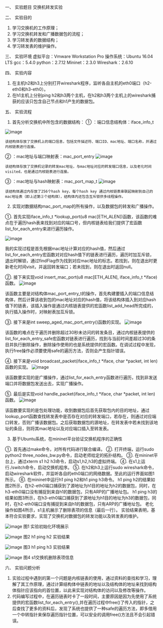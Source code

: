 一、	实验题目
交换机转发实验

二、	实验目的
1.	学习交换机的工作原理；
2.	学习交换机转发和广播数据包的流程；
3.	学习转发表的数据结构；
4.	学习转发表的维护操作。

三、	实验环境
虚拟平台：Vmware Workstation Pro
操作系统：Ubuntu 16.04 LTS
gcc：5.4.0
python：2.7.12
Mininet：2.3.0
Wireshark：2.6.10

四、	实验内容
1.	在主机h2和h3上分别打开wireshark程序，监听各自主机的eth0端口（h2-eth0和h3-eth0）。
2.	在h1主机上分别ping h2和h3两个主机，在h2和h3两个主机上的wireshark捕获的应该只包含自己节点和h1产生的数据包。

五、	实验流程
1.	首先分析交换机中所包含的数据结构：
①	：端口信息结构体：iface_info_t

![image](https://user-images.githubusercontent.com/40001579/143566258-acd0ce30-caab-4c73-ac59-991525fa6aff.png)

	该结构体存放了交换机上的端口信息，包括文件描述符、端口ID、mac地址、端口名称，并通过内核链表进行连接。
	
②	：mac地址与端口映射表：mac_port_entry
 ![image](https://user-images.githubusercontent.com/40001579/143566276-98f87b5d-e5e6-4947-af1e-e2d6808f25e7.png)

	该结构体存放了交换机记录的转发mac地址，与mac地址对应的转发端口信息，以及老化时间visited，也是通过内核链表进行连接。
	
③	：mac地址与hash映射表：mac_port_map_t
 ![image](https://user-images.githubusercontent.com/40001579/143566286-705e9599-6394-4e90-a10f-8c44fc102d63.png)

	该结构体通过内存放了256个hash key，每个hash key 通过内核链表串联起映射到自己的mac地址表（即上述第②个结构体），结构体内还包含互斥锁供多线程操作。

2.	实现对数据结构mac_port_map的所有操作，以及数据包的转发和广播操作。

①. 首先实现iface_info_t *lookup_port(u8 mac[ETH_ALEN])函数，该函数的难点在于遍历hash表来找到对应的端口号，但内核链表给我们提供了宏函数list_for_each_entry来进行遍历操作。

 ![image](https://user-images.githubusercontent.com/40001579/143566331-b8668478-61bf-45e7-b9b7-14aed033d2f1.png)

我的实现过程是首先根据mac地址计算对应的hash值，然后通过list_for_each_entry宏函数对对应hash值下的链表进行遍历，遍历时加互斥锁，退出时解锁，通过findFlag作为找到对应mac地址的标志。若找到，则在退出时更新老化时间visit，并返回转发端口；若未找到，则在退出时返回null。

②. 接下来实现void insert_mac_port(u8 mac[ETH_ALEN], iface_info_t *iface)函数。
 ![image](https://user-images.githubusercontent.com/40001579/143566344-a3ad693c-01e0-416e-9271-6347b608f5a9.png)

该函数主要是对结构体mac_port_entry_t的操作，首先构建要插入的端口信息结构体，然后计算该收到包的mac地址对应的hash值，将该结构体插入到对应hash值下的链表，该插入操作是通过内核链表提供的宏函数list_add_head所完成的，执行插入操作时，对映射表加互斥锁。

③. 接下来是int sweep_aged_mac_port_entry()函数的实现。
 ![image](https://user-images.githubusercontent.com/40001579/143566362-c239ce61-c80a-4286-905f-26235e00482f.png)

该函数的难点在于遍历并删除超过30秒未访问的转发条目，通过内核链表提供的list_for_each_entry_safe宏函数对链表进行遍历，找到与当前时间差超过30的条目并执行删除操作，删除操作使用的也是系统提供的宏函数。在调试过程中发现，执行free操作必须要使用safe的遍历方法，否则会产生指针错误。

④. 接下来是void broadcast_packet(iface_info_t *iface, char *packet, int len)函数的实现。
 ![image](https://user-images.githubusercontent.com/40001579/143566368-a6473278-7130-4017-b788-db861a906e9a.png)

该函数要实现的是广播操作，通过list_for_each_entry函数进行遍历，找到非发送端口并将数据包发送出去，实现广播操作。

⑤. 最后是实现void handle_packet(iface_info_t *iface, char *packet, int len)函数。
 ![image](https://user-images.githubusercontent.com/40001579/143566380-b4fef795-d6ee-494f-aaac-d1c426eba2f7.png)

该函数要实现的是包处理功能，收到数据包后首先获取包内的目的地址，通过lookup_port函数查找转发表中是否存在对应的转发端口，若存在，则通过对应端口转发，否则广播该数据包。之后获取数据包的源地址，在转发表中若未找到该地址的条目，则将其mac地址以及对应端口插入至转发表。

3. 基于Ubuntu系统，在mininet平台验证交换机程序的正确性

①. 首先通过make命令，对所有代码进行联合编译。
②. 打开终端，运行sudo python2 three_nodes_bw.py命令，启动老师给定的拓扑结构。
③. 在mininet平台上，通过xterm s1 h2 h3命令，启动s1,h2,h3的虚拟终端。
④. 在s1上运行./switch命令，启动交换机程序。
⑤. 在h2和h3上运行sudo wireshark命令，启动wireshark软件，并监听各自的eth0端口的网络数据。至此的运行界面如图1所示。
⑥. 在mininet中运行h1 ping h2和h1 ping h3命令。
h1 ping h2的结果如图2所示，在h2-eth0端口捕获到了源地址为h1目的地址为h2的数据包，同时，在h3-eth0端口没有捕捉到来自h1的数据包，只有ARP的广播地址包。
h1 ping h3的结果如图3所示，在h3-eth0端口捕获到了源地址为h1目的地址为h3的数据包，同时，在h2-eth0端口没有捕捉到来自h1的数据包，只有ARP的广播地址包。
老化操作如图4所示，s1主机展示了删除表项的信息（最后一行）。
实验结果表明，基本符合实验要求，实现了交换机对数据包的转发功能以及转发表的维护。

 ![image](https://user-images.githubusercontent.com/40001579/143566406-7e7110b9-eb7b-47e0-9a55-bf9e70cb5818.png)
图1 实验初始化环境展示

![image](https://user-images.githubusercontent.com/40001579/143566419-e81963fc-3848-42fd-894d-6f6186ead78a.png)
图2 h1 ping h2 实验结果

 ![image](https://user-images.githubusercontent.com/40001579/143566441-65bffc07-7c4c-4c13-b595-5088e242b2f8.png)
图3 h1 ping h3 实验结果

![image](https://user-images.githubusercontent.com/40001579/143566449-406502d5-eb45-4835-8b01-7c9f14c527e6.png)
图4 s1交换机删除表项信息

六、	实验问题分析
1. 实验过程中遇到的第一个问题是内核链表的使用，通过资料的查找和学习，理解了其工作原理，通过计算结构体中链表的地址以及结构体的地址来找到结构体指针应该指向的首位置，以此来实现对结构体的访问以及修改等操作。
2. 代码编写过程中，在遍历链表时卡了一段时间，主要原因是因为先使用了系统提供的宏函数list_for_each_entry(),并在遍历过程中free()了传入的指针，之后查找了更多的资料后，发现了系统也提供了一种safe的遍历方法，即多借用一个中转指针来保存遍历指针位置，可以安全的调用free()方法且不会引起错误。
